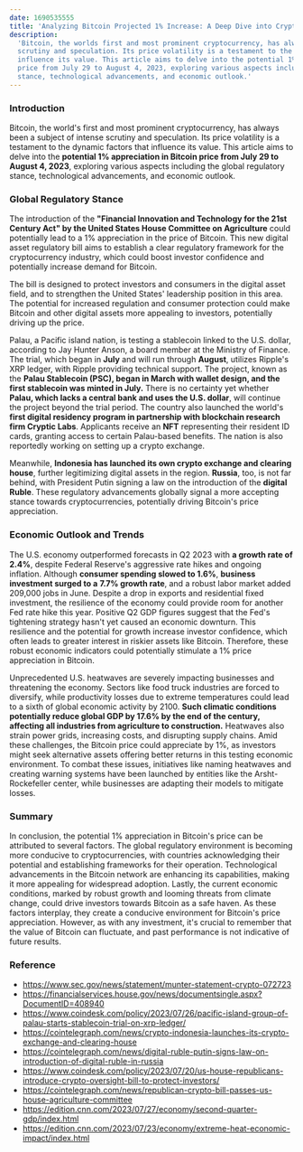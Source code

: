 ```yaml
---
date: 1690535555
title: 'Analyzing Bitcoin Projected 1% Increase: A Deep Dive into Cryptocurrency Trends'
description:
  'Bitcoin, the worlds first and most prominent cryptocurrency, has always been a subject of intense
  scrutiny and speculation. Its price volatility is a testament to the dynamic factors that
  influence its value. This article aims to delve into the potential 1% appreciation in Bitcoin
  price from July 29 to August 4, 2023, exploring various aspects including the global regulatory
  stance, technological advancements, and economic outlook.'
---
```


### **Introduction**

Bitcoin, the world's first and most prominent cryptocurrency, has always been a subject of intense
scrutiny and speculation. Its price volatility is a testament to the dynamic factors that influence
its value. This article aims to delve into the **potential 1% appreciation in Bitcoin price from
July 29 to August 4, 2023**, exploring various aspects including the global regulatory stance,
technological advancements, and economic outlook.

### **Global Regulatory Stance**

The introduction of the **"Financial Innovation and Technology for the 21st Century Act" by the
United States House Committee on Agriculture** could potentially lead to a 1% appreciation in the
price of Bitcoin. This new digital asset regulatory bill aims to establish a clear regulatory
framework for the cryptocurrency industry, which could boost investor confidence and potentially
increase demand for Bitcoin.

The bill is designed to protect investors and consumers in the digital asset field, and to
strengthen the United States' leadership position in this area. The potential for increased
regulation and consumer protection could make Bitcoin and other digital assets more appealing to
investors, potentially driving up the price.

Palau, a Pacific island nation, is testing a stablecoin linked to the U.S. dollar, according to Jay
Hunter Anson, a board member at the Ministry of Finance. The trial, which began in **July** and will
run through **August**, utilizes Ripple's XRP ledger, with Ripple providing technical support. The
project, known as the **Palau Stablecoin (PSC), began in March with wallet design, and the first
stablecoin was minted in July.** There is no certainty yet whether **Palau, which lacks a central
bank and uses the U.S. dollar**, will continue the project beyond the trial period. The country also
launched the world's **first digital residency program in partnership with blockchain research firm
Cryptic Labs**. Applicants receive an **NFT** representing their resident ID cards, granting access
to certain Palau-based benefits. The nation is also reportedly working on setting up a crypto
exchange.

Meanwhile, **Indonesia has launched its own crypto exchange and clearing house**, further
legitimizing digital assets in the region. **Russia**, too, is not far behind, with President Putin
signing a law on the introduction of the **digital Ruble**. These regulatory advancements globally
signal a more accepting stance towards cryptocurrencies, potentially driving Bitcoin's price
appreciation.

### **Economic Outlook and Trends**

The U.S. economy outperformed forecasts in Q2 2023 with **a growth rate of** **2.4%**, despite
Federal Reserve's aggressive rate hikes and ongoing inflation. Although **consumer spending slowed
to 1.6%**, **business investment surged to a** **7.7% growth rate**, and a robust labor market added
209,000 jobs in June. Despite a drop in exports and residential fixed investment, the resilience of
the economy could provide room for another Fed rate hike this year. Positive Q2 GDP figures suggest
that the Fed's tightening strategy hasn't yet caused an economic downturn. This resilience and the
potential for growth increase investor confidence, which often leads to greater interest in riskier
assets like Bitcoin. Therefore, these robust economic indicators could potentially stimulate a 1%
price appreciation in Bitcoin.

Unprecedented U.S. heatwaves are severely impacting businesses and threatening the economy. Sectors
like food truck industries are forced to diversify, while productivity losses due to extreme
temperatures could lead to a sixth of global economic activity by 2100. **Such climatic conditions
potentially reduce global GDP by 17.6% by the end of the century, affecting all industries from
agriculture to construction.** Heatwaves also strain power grids, increasing costs, and disrupting
supply chains. Amid these challenges, the Bitcoin price could appreciate by 1%, as investors might
seek alternative assets offering better returns in this testing economic environment. To combat
these issues, initiatives like naming heatwaves and creating warning systems have been launched by
entities like the Arsht-Rockefeller center, while businesses are adapting their models to mitigate
losses.

### **Summary**

In conclusion, the potential 1% appreciation in Bitcoin's price can be attributed to several
factors. The global regulatory environment is becoming more conducive to cryptocurrencies, with
countries acknowledging their potential and establishing frameworks for their operation.
Technological advancements in the Bitcoin network are enhancing its capabilities, making it more
appealing for widespread adoption. Lastly, the current economic conditions, marked by robust growth
and looming threats from climate change, could drive investors towards Bitcoin as a safe haven. As
these factors interplay, they create a conducive environment for Bitcoin's price appreciation.
However, as with any investment, it's crucial to remember that the value of Bitcoin can fluctuate,
and past performance is not indicative of future results.

### Reference

- https://www.sec.gov/news/statement/munter-statement-crypto-072723
- https://financialservices.house.gov/news/documentsingle.aspx?DocumentID=408940
- https://www.coindesk.com/policy/2023/07/26/pacific-island-group-of-palau-starts-stablecoin-trial-on-xrp-ledger/
- https://cointelegraph.com/news/crypto-indonesia-launches-its-crypto-exchange-and-clearing-house
- https://cointelegraph.com/news/digital-ruble-putin-signs-law-on-introduction-of-digital-ruble-in-russia
- https://www.coindesk.com/policy/2023/07/20/us-house-republicans-introduce-crypto-oversight-bill-to-protect-investors/
- https://cointelegraph.com/news/republican-crypto-bill-passes-us-house-agriculture-committee
- https://edition.cnn.com/2023/07/27/economy/second-quarter-gdp/index.html
- https://edition.cnn.com/2023/07/23/economy/extreme-heat-economic-impact/index.html
